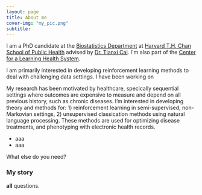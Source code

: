 ```yaml
---
layout: page
title: About me
cover-img: "my_pic.png"
subtitle: 
---
```


I am a PhD candidate at the [Biostatistics Department](https://www.hsph.harvard.edu/biostatistics/) at [Harvard T.H. Chan School of Public Health](https://www.hsph.harvard.edu/) advised by [Dr. Tianxi Cai](https://www.hsph.harvard.edu/tianxi-cai/). I'm also part of the [Center for a Learning Health System](https://celehs.netlify.app/).

I am primarily interested in developing reinforcement learning methods to deal with challenging data settings. I have been working on 

My research has been motivated by healthcare, specically sequential settings where outcomes are expensive to measure and
depend on all previous history, such as chronic diseases. I’m interested in developing theory and methods for: 1) reinforcement learning
in semi-supervised, non-Markovian settings, 2) unsupervised classication methods using natural language processing. These
methods are used for optimizing disease treatments, and phenotyping with electronic health records.


-  aaa
- aaa

What else do you need?

### My story

 **all**  questions.
